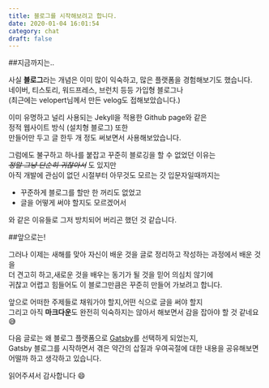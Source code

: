 ```yaml
---
title: 블로그를 시작해보려고 합니다.
date: 2020-01-04 16:01:54
category: chat
draft: false
---
```


##지금까지는..

사실 **블로그**라는 개념은 이미 많이 익숙하고, 많은 플랫폼을 경험해보기도 했습니다.  
네이버, 티스토리, 워드프레스, 브런치 등등 가입형 블로그나  
(최근에는 velopert님께서 만든 velog도 접해보았습니다.)

이미 유명하고 널리 사용되는 Jekyll을 적용한 Github page와 같은  
정적 웹사이트 방식 (설치형 블로그) 또한  
만들어만 두고 글 한두 개 정도 써보면서 사용해보았습니다.

그럼에도 불구하고 하나를 붙잡고 꾸준히 블로깅을 할 수 없었던 이유는  
~~_정말 그냥 단순히 귀찮아서_~~ 도 있지만  
아직 개발에 관심이 없던 시절부터 아무것도 모르는 갓 입문자일때까지는

- 꾸준하게 블로그를 할만 한 꺼리도 없었고
- 글을 어떻게 써야 할지도 모르겠어서

와 같은 이유들로 그저 방치되어 버리곤 했던 것 같습니다.

##앞으로는!

그러나 이제는 새해를 맞아
자신이 배운 것을 글로 정리하고 작성하는 과정에서 배운 것을  
더 견고히 하고,새로운 것을 배우는 동기가 될 것을 믿어 의심치 않기에  
귀찮고 어렵고 힘들어도 이 블로그만큼은 꾸준히 만들어 가보려고 합니다.

앞으로 어떠한 주제들로 채워가야 할지,어떤 식으로 글을 써야 할지  
그리고 아직 **마크다운**도 완전히 익숙하지는 않아서 해보면서 감을 잡아야 할 것 같네요 :sweat_smile:

다음 글로는 왜 블로그 플랫폼으로 [Gatsby](gatsbyjs.org)를 선택하게 되었는지,  
Gatsby 블로그를 시작하면서 겪은 약간의 삽질과 우여곡절에 대한 내용을
공유해보면 어떨까 하고 생각하고 있습니다.

읽어주셔서 감사합니다 :smile:
